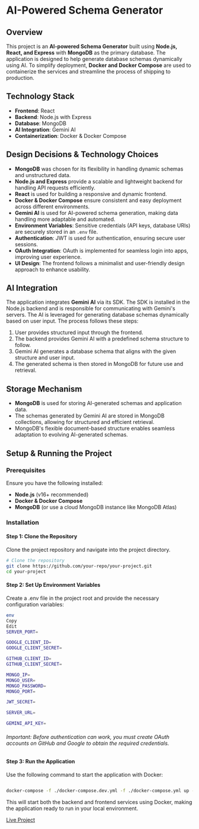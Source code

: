 # AI-Powered Schema Generator

## Overview
This project is an **AI-powered Schema Generator** built using **Node.js, React, and Express** with **MongoDB** as the primary database. The application is designed to help generate database schemas dynamically using AI. To simplify deployment, **Docker and Docker Compose** are used to containerize the services and streamline the process of shipping to production.

## Technology Stack
- **Frontend**: React
- **Backend**: Node.js with Express
- **Database**: MongoDB
- **AI Integration**: Gemini AI
- **Containerization**: Docker & Docker Compose

## Design Decisions & Technology Choices
- **MongoDB** was chosen for its flexibility in handling dynamic schemas and unstructured data.
- **Node.js and Express** provide a scalable and lightweight backend for handling API requests efficiently.
- **React** is used for building a responsive and dynamic frontend.
- **Docker & Docker Compose** ensure consistent and easy deployment across different environments.
- **Gemini AI** is used for AI-powered schema generation, making data handling more adaptable and automated.
- **Environment Variables**: Sensitive credentials (API keys, database URIs) are securely stored in an `.env` file.
- **Authentication**: JWT is used for authentication, ensuring secure user sessions.
- **OAuth Integration**: OAuth is implemented for seamless login into apps, improving user experience.
- **UI Design**: The frontend follows a minimalist and user-friendly design approach to enhance usability.

## AI Integration
The application integrates **Gemini AI** via its SDK. The SDK is installed in the Node.js backend and is responsible for communicating with Gemini's servers. The AI is leveraged for generating database schemas dynamically based on user input. The process follows these steps:
1. User provides structured input through the frontend.
2. The backend provides Gemini AI with a predefined schema structure to follow.
3. Gemini AI generates a database schema that aligns with the given structure and user input.
4. The generated schema is then stored in MongoDB for future use and retrieval.

## Storage Mechanism
- **MongoDB** is used for storing AI-generated schemas and application data.
- The schemas generated by Gemini AI are stored in MongoDB collections, allowing for structured and efficient retrieval.
- MongoDB's flexible document-based structure enables seamless adaptation to evolving AI-generated schemas.

## Setup & Running the Project

### Prerequisites
Ensure you have the following installed:
- **Node.js** (v16+ recommended)
- **Docker & Docker Compose**
- **MongoDB** (or use a cloud MongoDB instance like MongoDB Atlas)

### Installation

#### Step 1: Clone the Repository
Clone the project repository and navigate into the project directory.

```bash
# Clone the repository
git clone https://github.com/your-repo/your-project.git
cd your-project
```
#### Step 2: Set Up Environment Variables

Create a .env file in the project root and provide the necessary configuration variables:
```bash
env
Copy
Edit
SERVER_PORT=

GOOGLE_CLIENT_ID=
GOOGLE_CLIENT_SECRET=

GITHUB_CLIENT_ID=
GITHUB_CLIENT_SECRET=

MONGO_IP=
MONGO_USER=
MONGO_PASSWORD=
MONGO_PORT=

JWT_SECRET=

SERVER_URL=

GEMINI_API_KEY=

```

###### Important: Before authentication can work, you must create OAuth accounts on GitHub and Google to obtain the required credentials.

#### Step 3: Run the Application
Use the following command to start the application with Docker:

```bash

docker-compose -f ./docker-compose.dev.yml -f ./docker-compose.yml up --build
```
This will start both the backend and frontend services using Docker, making the application ready to run in your local environment.

[ Live Project ](https://keymap-six.vercel.app/)

